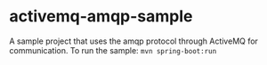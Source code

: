 activemq-amqp-sample
=============

A sample project that uses the amqp protocol through ActiveMQ for communication.
To run the sample:
```mvn spring-boot:run```

